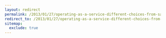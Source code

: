 ```yaml
---
layout: redirect
permalink: /2013/01/27/operating-as-a-service-different-choices-from-saas-to-laas
redirect_to: /2013/01/27/operating-as-a-service-different-choices-from-saas-to-laas/
sitemap:
  exclude: true
---
```

